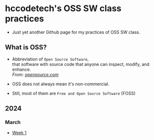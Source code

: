 # hccodetech's OSS SW class practices

* Just yet another Github page for my practices of OSS SW class.

## What is OSS?

* Abbreviation of `Open Source Software`,<br>
  that software with source code that anyone can inspect, modify, and enhance.<br>
  *From: [opensource.com](https://opensource.com/resources/what-open-source)*

* OSS does not always mean it's non-commercial.

* Still, most of them are `Free and Open Source Software` (FOSS)

## 2024
### March
* [Week 1](docs/2024-03-12.html)

